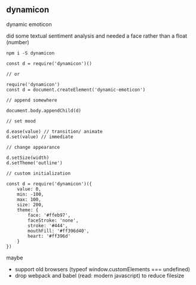 ## dynamicon

dynamic emoticon

did some textual sentiment analysis and needed a face rather than a float (number)

`npm i -S dynamicon`

```
const d = require('dynamicon')()

// or

require('dynamicon')
const d = document.createElement('dynamic-emoticon')

// append somewhere

document.body.appendChild(d)

// set mood

d.ease(value) // transition/ animate
d.set(value) // immediate

// change appearance

d.setSize(width)
d.setTheme('outline')

// custom initialization

const d = require('dynamicon')({
    value: 0,
    min: -100,
    max: 100,
    size: 200,
    theme: {
        face: '#ffeb97',
        faceStroke: 'none',
        stroke: '#444',
        mouthFill: '#ff396d40',
        heart: '#ff396d'
    }
})

```

maybe
* support old browsers (typeof window.customElements === undefined)
* drop webpack and babel (read: modern javascript) to reduce filesize
